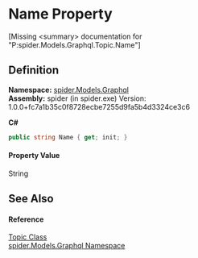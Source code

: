 # Name Property


\[Missing &lt;summary&gt; documentation for "P:spider.Models.Graphql.Topic.Name"\]



## Definition
**Namespace:** <a href="a7324a28-4f46-beaa-9269-26a8fa385391">spider.Models.Graphql</a>  
**Assembly:** spider (in spider.exe) Version: 1.0.0+fc7a1b35c0f8728ecbe7255d9fa5b4d3324ce3c6

**C#**
``` C#
public string Name { get; init; }
```



#### Property Value
String

## See Also


#### Reference
<a href="153a582b-2a0d-e792-d072-b28093bdf4a5">Topic Class</a>  
<a href="a7324a28-4f46-beaa-9269-26a8fa385391">spider.Models.Graphql Namespace</a>  
